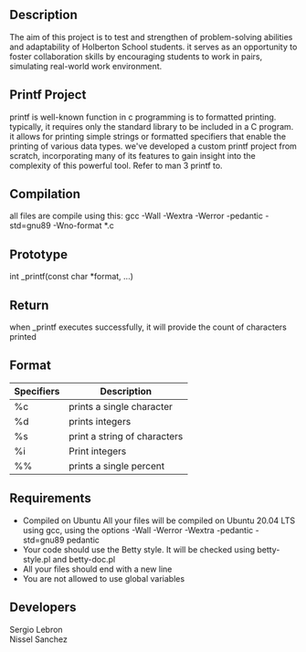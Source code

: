 ## Description

The aim of this project is to test and strengthen of problem-solving abilities and adaptability of Holberton School students. it serves as an opportunity to foster collaboration skills by encouraging students to work in pairs, simulating real-world work environment.

## Printf  Project

printf is well-known function in c programming is to formatted printing. typically, it requires only the standard library to be included in a C program. it allows for printing simple strings or formatted specifiers that enable the printing of various data types. we've developed a custom printf project from scratch, incorporating many of its features to gain insight into the complexity of this powerful tool. Refer to man 3 printf to.


## Compilation
all files are compile using this: gcc -Wall -Wextra -Werror -pedantic -std=gnu89 -Wno-format *.c

## Prototype

int _printf(const char *format, ...)


## Return

 when _printf executes successfully, it will provide the count of characters printed

## Format


|Specifiers         | Description  |
|-------------------|--------------|
|%c |prints a single character     |
|%d| prints integers  |
|%s|print a string of characters   |
|%i|Print integers
|%%| prints a single percent       |

## Requirements

 - Compiled on Ubuntu All your files will be compiled on Ubuntu 20.04 LTS using gcc, using the options -Wall -Werror -Wextra -pedantic -std=gnu89 pedantic 
 - Your code should use the Betty style. It will be checked using betty-style.pl and betty-doc.pl
 - All your files should end with a new line
 - You are not allowed to use global variables 
 
## Developers
Sergio Lebron<br>Nissel Sanchez
